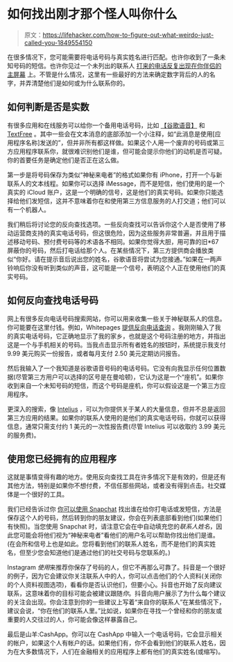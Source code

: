 # 如何找出刚才那个怪人叫你什么

> 原文：<https://lifehacker.com/how-to-figure-out-what-weirdo-just-called-you-1849554150>

在很多情况下，您可能需要将电话号码与真实姓名进行匹配。也许你收到了一条未知号码的短信。也许你见过一个未列出的联系人 [打来的电话反复出现在你伴侣的主屏幕](https://lifehacker.com/why-you-should-define-cheating-in-your-relationship-1845349382) 上。不管是什么情况，这里有一些最好的方法来确定数字背后的人的名字，并弄清楚他们是如何或为什么联系你的。



## **如何判断是否是实数**

有很多应用和在线服务可以给你一个备用电话号码，比如 [【谷歌语音】](https://voice.google.com/) 和 [TextFree](https://textfree.us/) 。其中一些会在文本消息的底部添加一个小注释，如“此消息是使用[应用程序名称]发送的”，但并非所有都这样做。如果这个人用一个废弃的号码或第三方应用程序联系你，就很难识别他们是谁，但可能会提示你他们的动机是否可疑。你的首要任务是确定他们是否正在这么做。

第一步是将号码保存为类似“神秘来电者”的格式如果你有 iPhone，打开一个与新联系人的文本线程。如果你可以选择 iMessage，而不是短信，他们使用的是一个真实的 iCloud 账户，这是一个明确的信号，这是他们的真实号码。如果你只能选择给他们发短信，这并不意味着你在和使用第三方信息服务的人打交道；他们可以有一个机器人。

我们稍后将讨论您的反向查找选项。一些反向查找可以告诉你这个人是否使用了移动运营商支持的真实电话号码，但这很危险，因为这些服务非常普遍，并且用于描述移动号码、预付费号码等的术语各不相同。如果你觉得大胆，用可靠的旧*67 屏蔽你的号码，然后打电话给那个人。在某些情况下，第三方提供商会播放类似“你好。请在提示音后说出您的姓名，谷歌语音将尝试为您接通。”如果在一两声铃响后你没有听到类似的声音，这可能是一个信号，表明这个人正在使用他们的真实号码。

## **如何反向查找电话号码**

网上有很多反向电话号码搜索网站，你可以用来收集一些关于神秘联系人的信息。你可能要在这里付钱。例如，Whitepages [提供反向电话查询](https://www.whitepages.com) 。我刚刚输入了我的真实电话号码，它正确地显示了我的家乡，也就是这个号码注册的地方，并指出这是一个与手机相关的号码。当我点击显示所有者姓名的按钮时，系统提示我支付 9.99 美元购买一份报告，或者每月支付 2.50 美元定期访问报告。

然后我输入了一个我知道是谷歌语音号码的电话号码。它没有向我显示任何位置数据(尽管第三方用户可以选择的区号是在曼哈顿)，它认为这是一个“座机”。如果你收到来自一个未知号码的短信，而这个号码是座机，你可以假设这是一个第三方应用程序。

更深入的搜索，像 [Intelius](https://www.intelius.com/) ，可以为你提供关于某人的大量信息，但并不总是返回第三方应用的结果。如果你的联系人使用的是他们的真实电话号码，你就可以获得信息，通常只需支付约 1 美元的一次性报告费(尽管 Intelius 可以收取约 3.99 美元的服务费)。

## **使用您已经拥有的应用程序**

这就是事情变得有趣的地方。使用反向查找工具在许多情况下是有效的，但是还有其他方法，特别是如果你不想付费，不信任那些网站，或者没有得到点击。社交媒体是一个很好的工具。

我们已经告诉过你 [你可以使用 Snapchat](https://lifehacker.com/use-snapchat-to-figure-out-whos-calling-you-1825833718) 找出谁在给你打电话或发短信，方法是保存这个人的号码，然后转到你的朋友建议，你会在列表底部看到他们(如果他们有快照)。当您使用 Snapchat 时，请注意它会在中自动填充您的*联系人姓名*，因此您可能会将他们视为“神秘来电者”看他们的用户名可以帮助你找出他们是谁。(在会所和信号上也是如此。您将看到他们的联系人姓名，而不是他们的真实姓名，但至少您会知道他们是通过他们的社交号码与您联系的。)

Instagram *使用*来推荐你保存了号码的人，但它不再那么可靠了。抖音是一个很好的例子，因为它会建议你关注联系人中的人，你可以点击他们的个人资料(关闭你的个人资料视图选项)，看看你是否认识他们，但要小心。抖音也开始了反向建议联系，这意味着你的目标可能会被建议跟随*你*。抖音向用户展示了为什么每个建议的关注会出现。你会注意到你的一些建议上写着“来自你的联系人”在某些情况下，建议会说，“你在他们的联系人里。”比如说，如果你在寻找一个曾经和你的朋友或重要的人交往过的人，你可能会像这样暴露自己。

最后是山羊:CashApp。你可以在 CashApp 中输入一个电话号码，它会显示相关的帐户，如果这个人有帐户的话。如果他们有，你不会看到他们的联系人姓名，因为在大多数情况下，人们在金融相关的应用程序上都有他们的真实姓名(或缩写)。